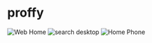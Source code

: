 # proffy

![Web Home](https://github.com/kalavh/proffy/blob/master/Screenshots/Web/Screenshot_2020-08-05%20Proffy%20(1).png)
![search desktop](https://github.com/kalavh/proffy/blob/master/Screenshots/Web/site.png)
![Home Phone](https://github.com/kalavh/proffy/blob/master/Screenshots/Mobile/mobilehome2.png)
